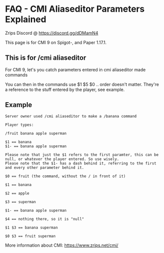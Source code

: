 # FAQ - CMI Aliaseditor Parameters Explained

Zrips Discord @ https://discord.gg/dDMamN4

This page is for CMI 9 on Spigot-, and Paper 1.17.1.

## This is for /cmi aliaseditor

For CMI 9, let's you catch parameters entered in cmi aliaseditor made commands

You can then in the commands use $1 $5 $0 .. order doesn't matter. They're a reference to the stuff entered by the player, see example.

## Example

```
Server owner used /cmi aliaseditor to make a /banana command

Player types:

/fruit banana apple superman

$1 == banana
$1- == banana apple superman

Please note that just the $1 refers to the first paramter, this can be null, or whatever the player entered. So use wisely.
Please note that the $1- has a dash behind it, referring to the first and every other parameter behind it. 

$0 == fruit (the command, without the / in front of it)

$1 == banana

$2 == apple

$3 == superman

$1- == banana apple superman

$4 == nothing there, so it is "null"

$1 $3 == banana superman

$0 $3 == fruit superman

```

More information about CMI: https://www.zrips.net/cmi/
